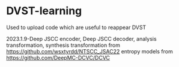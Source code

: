 # DVST-learning

Used to upload code which are useful to reappear DVST

2023.1.9-Deep JSCC encoder, Deep JSCC decoder, analysis transformation, synthesis transformation from https://github.com/wsxtyrdd/NTSCC_JSAC22
entropy models from https://github.com/DeepMC-DCVC/DCVC
